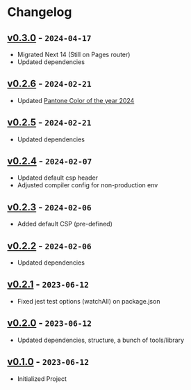 # Changelog

## [v0.3.0] - `2024-04-17`

- Migrated Next 14 (Still on Pages router)
- Updated dependencies 

[v0.3.0]: https://github.com/buildingwatsize/next-antd-tailwind/releases/tag/v0.3.0

## [v0.2.6] - `2024-02-21`

- Updated [Pantone Color of the year 2024](https://www.pantone.com/color-of-the-year/2024)

[v0.2.6]: https://github.com/buildingwatsize/next-antd-tailwind/releases/tag/v0.2.6

## [v0.2.5] - `2024-02-21`

- Updated dependencies

[v0.2.5]: https://github.com/buildingwatsize/next-antd-tailwind/releases/tag/v0.2.5

## [v0.2.4] - `2024-02-07`

- Updated default csp header
- Adjusted compiler config for non-production env

[v0.2.4]: https://github.com/buildingwatsize/next-antd-tailwind/releases/tag/v0.2.4

## [v0.2.3] - `2024-02-06`

- Added default CSP (pre-defined)

[v0.2.3]: https://github.com/buildingwatsize/next-antd-tailwind/releases/tag/v0.2.3

## [v0.2.2] - `2024-02-06`

- Updated dependencies

[v0.2.2]: https://github.com/buildingwatsize/next-antd-tailwind/releases/tag/v0.2.2

## [v0.2.1] - `2023-06-12`

- Fixed jest test options (watchAll) on package.json

[v0.2.1]: https://github.com/buildingwatsize/next-antd-tailwind/releases/tag/v0.2.1

## [v0.2.0] - `2023-06-12`

- Updated dependencies, structure, a bunch of tools/library

[v0.2.0]: https://github.com/buildingwatsize/next-antd-tailwind/releases/tag/v0.2.0

## [v0.1.0] - `2023-06-12`

- Initialized Project

[v0.1.0]: https://github.com/buildingwatsize/next-antd-tailwind/releases/tag/v0.1.0
